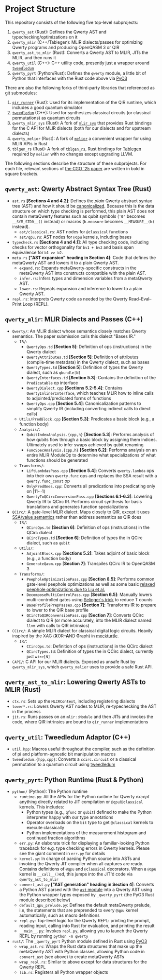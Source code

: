 Project Structure
=================

This repository consists of the following five top-level subprojects:

1. `qwerty_ast` (Rust): Defines the Qwerty AST and typechecking/optimizations on it
2. `qwerty_mlir` (C++/Tablegen): MLIR dialects/passes for optimizing Qwerty
   programs and producing OpenQASM 3 or QIR
3. `qwerty_ast_to_mlir` (Rust): Converts a Qwerty AST to MLIR, JITs the MLIR,
   and then runs it
4. `qwerty_util` (C++): C++ utility code, presently just a wrapper around
   [`tweedledum`][4]
5. `qwerty_pyrt` (Python/Rust): Defines the `qwerty` module, a little bit of Python that
   interfaces with the Rust code above via [PyO3][3]

There are also the following forks of third-party libraries that referenced as
git submodules:

1. [`qir_runner`][5] (Rust): Used for its implementation of the QIR runtime, which
   includes a good quantum simulator
2. [`tweedledum`][4] (C++): Used for synthesizes classical circuits (or classical
   permutations) as quantum circuits
3. `qwerty_mlir_sys` (Rust): A fork of [`mlir_sys`][1] that provides Rust
   bindings for the C API for MLIR dialects (both for our dialects and for
   upstream dialects)
4. `qwerty_melior` (Rust): A fork of [`melior`][2] a convenient wrapper for
   using MLIR APIs in Rust
5. `tblgen_rs` (Rust): A fork of [`tblgen_rs`][6], Rust bindings for
   [Tablegen][7] required by `melior` with no changes except upgrading LLVM.

The following sections describe the structure of these subprojects. For each
file, relevant sections of [the CGO '25 paper][8] are written in bold in square
brackets.

`qwerty_ast`: Qwerty Abstract Syntax Tree (Rust)
------------------------------------------------

 * `ast.rs` **[Sections 4 and 4.2]**: Defines the _plain_ Qwerty abstract
   syntax tree (AST) and how it should be [canonicalized][9]. Because this is
   the data structure on which type checking is performed, this plain AST does
   _not_ contain metaQwerty features such as qubit symbols (`'0'` becomes
   `__SYM_STD0__()` instead) or macros (`b.measure` becomes `__MEASURE__(b)`
   instead).
   * `ast/classical.rs`: AST nodes for `@classical` functions
   * `ast/qpu.rs`: AST nodes for `@qpu` kernels, including bases
 * `typecheck.rs` **[Sections 4 and 4.1]**: All type checking code, including
   checks for vector orthogonality for `bv1 + bv2` and basis span equivalence
   for `b1 >> b2`.
 * `meta.rs` **["AST expansion" heading in Section 4]**: Code that defines the
   metaQwerty AST and lowers it to a plain Qwerty AST.
   * `expand.rs`: Expands metaQwerty-specific constructs in the metaQwerty AST
     into constructs compatible with the plain AST.
   * `infer.rs`: Infers types and dimension variables from a metaQwerty AST.
   * `lower.rs`: Repeats expansion and inference to lower to a plain Qwerty
     AST.
 * `repl.rs`: Interprets Qwerty code as needed by the Qwerty Read–Eval–Print
   Loop (REPL).

`qwerty_mlir`: MLIR Dialects and Passes (C++)
---------------------------------------------

 * `Qwerty/`: An MLIR dialect whose semantics closely matches Qwerty semantics.
   The paper submission calls this dialect "Bases IR."
   * `IR/`:
     * `QwertyOps.td` **[Section 5]**: Definition of ops (instructions) in
       the Qwerty dialect
     * `QwertyAttributes.td` **[Section 5]**: Definition of attributes
       (compile-time metadata) in the Qwerty dialect, such as bases
     * `QwertyTypes.td` **[Section 5]**: Definition of types the Qwerty
       dialect, such as `qbundle[N]`
     * `QwertyInterfaces.td` **[Section 5.3]**: Contains the definition
       of the `Predicatable` op interface
     * `QwertyDialect.cpp` **[Sections 5.2-5.4]**: Contains
       `QwertyInlinerInterface`, which teaches MLIR how to inline calls to
       adjointed/predicated forms of functions
     * `QwertyOps.cpp` **[Section 5.4]**: Canonicalization patterns to
       simplify Qwerty IR (including converting indirect calls to direct
       calls)
   * `Utils/PredBlock.cpp` **[Section 5.3]**: Predicates a basic block
     (e.g., a function body)
   * `Analysis/`:
     * `QubitIndexAnalysis.{cpp,h}` **[Section 5.3]**: Performs analysis of
       how qubits flow through a basic block by assigning them indices.
       Ultimately used to infer swaps achieved by qubit renaming
     * `FuncSpecAnalysis.{cpp,h}` **[Section 6.2]**: Performs analysis on an
       entire MLIR ModuleOp to determine what specializations of what
       functions should be generated
   * `Transforms/`:
     * `LiftLambdasPass.cpp` **[Section 5.4]**: Converts `qwerty.lambda` ops
       into their own `qwerty.func` ops and replaces the SSA result with a
       `qwerty.func_const` op
     * `OnlyPredOnes.cpp`: Converts all predications into predicating only on
       $\vert 11 \cdots 1\rangle$
     * `QwertyToQCircConversionPass.cpp` **[Sections 6.1-6.3]**: Lowering
       Qwerty IR to QCirc IR. Performs circuit synthesis for basis
       translations and generates function specializations
 * `QCirc/`: A gate-level MLIR dialect. Maps closely to QIR, except it uses
   [SSA/value semantics][10] rather than address semantics as QIR does
   * `IR/`:
     * `QCircOps.td` **[Section 6]**: Definition of ops (instructions) in
       the QCirc dialect
     * `QCircTypes.td` **[Section 6]**: Definition of types the in QCirc
       dialect, such as `qubit`
   * `Utils/`:
     * `AdjointBlock.cpp` **[Sections 5.2]**: Takes adjoint of basic
       block (e.g., a function body)
     * `GenerateQasm.cpp` **[Section 7]**: Transpiles QCirc IR to OpenQASM 3
   * `Transforms/`:
     * `PeepholeOptimizationPass.cpp` **[Section 6.5]**: Performs common
       gate-level peephole optimizations as well as some basic [relaxed
       peephole optimizations due to Liu et al.][11]
     * `DecomposeMultiControlPass.cpp` **[Section 6.5]**: Manually lowers
       multi-controlled gates using [Selinger's trick][12] to reduce T
       counts
     * `BaseProfilePrepPasses.cpp` **[Section 7]**: Transforms IR to prepare
       to lower to the QIR base profile
     * `QCircToQIRConversionPass.cpp` **[Section 7]**: Converts QCirc dialect
       to QIR (or more accurately, into the MLIR dialect named `llvm` with
       calls to QIR intrinsics)
 * `CCirc/`: A simple MLIR dialect for classical digital logic circuits.
   Heavily inspired by the XAG (**X**OR–**A**ND **G**raph) in [mockturtle][13].
   * `IR/`:
     * `CCircOps.td`: Definition of ops (instructions) in
       the QCirc dialect
     * `QCircTypes.td`: Definition of types the in QCirc dialect, currently
       just `wire[N]`
 * `CAPI/`: C API for our MLIR dialects. Exposed as unsafe Rust by
   `qwerty_mlir_sys`, which `qwerty_melior` uses to provide a safe Rust API.

`qwerty_ast_to_mlir`: Lowering Qwerty ASTs to MLIR (Rust)
---------------------------------------------------------

* `ctx.rs`: Sets up the `MLIRContext`, including registering dialects
* `lower*.rs`: Lowers Qwerty AST nodes to MLIR, re-typechecking the AST in the
  process
* `jit.rs`: Runs passes on an `mlir::Module` and then JITs and invokes the
  code, where QIR intrinsics are bound to `qir_runner` implementations

`qwerty_util`: Tweedledum Adaptor (C++)
---------------------------------------

 * `util.hpp`: Macros useful throughout the compiler, such as the definition of
   pi and platform-agnostic bit manipulation macros
 * `tweedledum.{hpp,cpp}`: Converts a `ccirc.circuit` or a classical
   permutation to a quantum circuit using [tweedledum][4]

`qwerty_pyrt`: Python Runtime (Rust & Python)
---------------------------------------------

 * `python/` (Python): The Python runtime
   * `runtime.py`: All the APIs for the Python runtime for Qwerty _except_
     anything directly related to JIT compilation or `@qpu`/`@classical`
     kernels. This includes:
     * Python types (e.g., `qfunc` or `qubit`) defined to make the Python
       interpreter happy with our type annotations
     * Operator overloads on the `bit` type to get `@classical` kernels to
       execute classically
     * Python implementations of the measurement histogram and continued
       fraction algorithms
   * `err.py`: An elaborate trick for displaying a familiar-looking Python
     traceback for e.g. type checking errors in Qwerty kernels. Please
     see the giant comment in `err.py` for details
   * `kernel.py`: In charge of parsing Python source into ASTs and invoking the
     Qwerty JIT compiler when all captures are ready. Contains definitions of
     `@qpu` and `@classical` decorators. When a `@qpu` kernel is
     `__call__()`ed, this jumps into the JIT'd code via `qwerty_ast_to_mlir`
   * `convert_ast.py` **["AST generation" heading in Section 4]**: Converts a
     Python AST parsed with the [`ast` module][14] into a Qwerty AST using
     the Python wrapper types exposed by `_qwerty_pyrt` (the PyO3 Rust module
     described below)
   * `default_qpu_prelude.py`: Defines the default metaQwerty prelude,
     i.e, the statements that are preprended to every `@qpu` kernel
     automatically, such as macro definitions
   * `repl.py`: Top-level logic for the Qwerty REPL: printing the prompt,
     reading input, calling into Rust for evaluation, and printing the result
   * `__main__.py`: Invokes `repl.py`, allowing you to launch the Qwerty REPL
     by running `python -m qwerty`
 * `rust/`: The `_qwerty_pyrt` Python module defined in Rust using [PyO3][3]
   * `wrap_ast.rs`: Wraps the Rust data structures that make up the metaQwerty
     AST with Python classes, allowing Python code in `convert_ast` (see above)
     to create metaQwerty ASTs
   * `wrap_repl.rs`: Similar to above except for data structures for the Qwerty
     REPL
   * `lib.rs`: Registers all Python wrapper objects

[1]: https://github.com/mlir-rs/mlir-sys/
[2]: https://github.com/mlir-rs/melior/
[3]: https://pyo3.rs/
[4]: https://github.com/boschmitt/tweedledum
[5]: https://github.com/qir-alliance/qir-runner/
[6]: https://github.com/mlir-rs/tblgen-rs/
[7]: https://llvm.org/docs/TableGen/
[8]: https://dl.acm.org/doi/10.1145/3696443.3708966
[9]: https://sunfishcode.github.io/blog/2018/10/22/Canonicalization.html
[10]: https://doi.org/10.1145/3491247
[11]: https://doi.org/10.1109/CGO51591.2021.9370310
[12]: https://arxiv.org/abs/1210.0974
[13]: https://github.com/lsils/mockturtle
[14]: https://docs.python.org/3/library/ast.html
